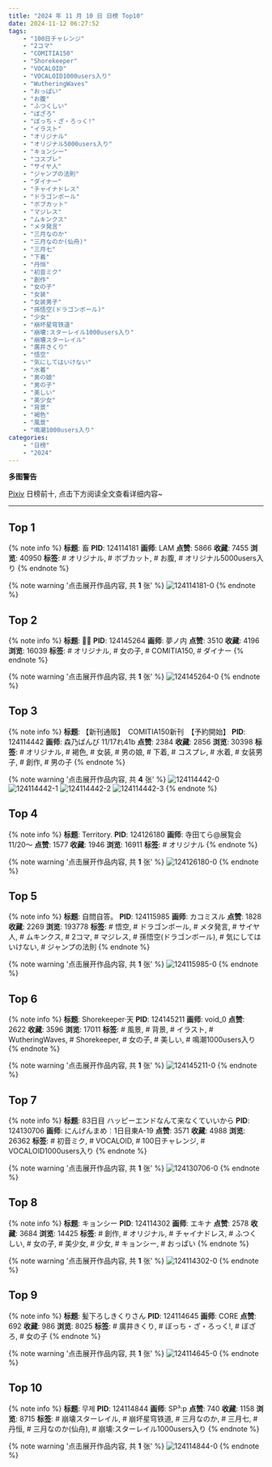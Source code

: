 ```yaml
---
title: "2024 年 11 月 10 日 日榜 Top10"
date: 2024-11-12 06:27:52
tags:
    - "100日チャレンジ"
    - "2コマ"
    - "COMITIA150"
    - "Shorekeeper"
    - "VOCALOID"
    - "VOCALOID1000users入り"
    - "WutheringWaves"
    - "おっぱい"
    - "お腹"
    - "ふつくしい"
    - "ぼざろ"
    - "ぼっち・ざ・ろっく!"
    - "イラスト"
    - "オリジナル"
    - "オリジナル5000users入り"
    - "キョンシー"
    - "コスプレ"
    - "サイヤ人"
    - "ジャンプの法則"
    - "ダイナー"
    - "チャイナドレス"
    - "ドラゴンボール"
    - "ボブカット"
    - "マジレス"
    - "ムキンクス"
    - "メタ発言"
    - "三月なのか"
    - "三月なのか(仙舟)"
    - "三月七"
    - "下着"
    - "丹恒"
    - "初音ミク"
    - "創作"
    - "女の子"
    - "女装"
    - "女装男子"
    - "孫悟空(ドラゴンボール)"
    - "少女"
    - "崩坏星穹铁道"
    - "崩壊:スターレイル1000users入り"
    - "崩壊スターレイル"
    - "廣井きくり"
    - "悟空"
    - "気にしてはいけない"
    - "水着"
    - "男の娘"
    - "男の子"
    - "美しい"
    - "美少女"
    - "背景"
    - "褐色"
    - "風景"
    - "鳴潮1000users入り"
categories:
    - "日榜"
    - "2024"
---
```


<i class="fa fa-triangle-exclamation"></i>**多图警告**<i class="fa fa-triangle-exclamation"></i>

[Pixiv](https://www.pixiv.net/) 日榜前十, 点击下方阅读全文查看详细内容~

<!-- more -->

---

## Top 1

{% note info %}
**标题**: 畜
**PID**: 124114181 **画师**: LAM
**点赞**: 5866 **收藏**: 7455 **浏览**: 40950
**标签**: # オリジナル, # ボブカット, # お腹, # オリジナル5000users入り
{% endnote %}

{% note warning '点击展开作品内容, 共 **1** 张' %}
![124114181-0](https://i.pixiv.re/img-original/img/2024/11/09/00/00/04/124114181_p0.jpg)
{% endnote %}

## Top 2

{% note info %}
**标题**: 🍒🐰
**PID**: 124145264 **画师**: 夢ノ内
**点赞**: 3510 **收藏**: 4196 **浏览**: 16039
**标签**: # オリジナル, # 女の子, # COMITIA150, # ダイナー
{% endnote %}

{% note warning '点击展开作品内容, 共 **1** 张' %}
![124145264-0](https://i.pixiv.re/img-original/img/2024/11/10/00/00/38/124145264_p0.jpg)
{% endnote %}

## Top 3

{% note info %}
**标题**: 【新刊通販】　COMITIA150新刊　【予約開始】
**PID**: 124114442 **画师**: 森乃ばんび 11/17れ41b
**点赞**: 2384 **收藏**: 2856 **浏览**: 30398
**标签**: # オリジナル, # 褐色, # 女装, # 男の娘, # 下着, # コスプレ, # 水着, # 女装男子, # 創作, # 男の子
{% endnote %}

{% note warning '点击展开作品内容, 共 **4** 张' %}
![124114442-0](https://i.pixiv.re/img-original/img/2024/11/09/00/01/18/124114442_p0.png)
![124114442-1](https://i.pixiv.re/img-original/img/2024/11/09/00/01/18/124114442_p1.png)
![124114442-2](https://i.pixiv.re/img-original/img/2024/11/09/00/01/18/124114442_p2.png)
![124114442-3](https://i.pixiv.re/img-original/img/2024/11/09/00/01/18/124114442_p3.png)
{% endnote %}

## Top 4

{% note info %}
**标题**: Territory.
**PID**: 124126180 **画师**: 寺田てら@展覧会11/20〜
**点赞**: 1577 **收藏**: 1946 **浏览**: 16911
**标签**: # オリジナル
{% endnote %}

{% note warning '点击展开作品内容, 共 **1** 张' %}
![124126180-0](https://i.pixiv.re/img-original/img/2024/11/09/12/00/35/124126180_p0.jpg)
{% endnote %}

## Top 5

{% note info %}
**标题**: 自問自答。
**PID**: 124115985 **画师**: カコミスル
**点赞**: 1828 **收藏**: 2269 **浏览**: 193778
**标签**: # 悟空, # ドラゴンボール, # メタ発言, # サイヤ人, # ムキンクス, # 2コマ, # マジレス, # 孫悟空(ドラゴンボール), # 気にしてはいけない, # ジャンプの法則
{% endnote %}

{% note warning '点击展开作品内容, 共 **1** 张' %}
![124115985-0](https://i.pixiv.re/img-original/img/2024/11/09/00/40/49/124115985_p0.jpg)
{% endnote %}

## Top 6

{% note info %}
**标题**: Shorekeeper·天
**PID**: 124145211 **画师**: void_0
**点赞**: 2622 **收藏**: 3596 **浏览**: 17011
**标签**: # 風景, # 背景, # イラスト, # WutheringWaves, # Shorekeeper, # 女の子, # 美しい, # 鳴潮1000users入り
{% endnote %}

{% note warning '点击展开作品内容, 共 **1** 张' %}
![124145211-0](https://i.pixiv.re/img-original/img/2024/11/10/00/00/27/124145211_p0.jpg)
{% endnote %}

## Top 7

{% note info %}
**标题**: 83日目 ハッピーエンドなんて来なくていいから
**PID**: 124130706 **画师**: にんげんまめ￤1日目東A-19
**点赞**: 3571 **收藏**: 4988 **浏览**: 26362
**标签**: # 初音ミク, # VOCALOID, # 100日チャレンジ, # VOCALOID1000users入り
{% endnote %}

{% note warning '点击展开作品内容, 共 **1** 张' %}
![124130706-0](https://i.pixiv.re/img-original/img/2024/11/09/15/51/35/124130706_p0.png)
{% endnote %}

## Top 8

{% note info %}
**标题**: キョンシー
**PID**: 124114302 **画师**: エキナ
**点赞**: 2578 **收藏**: 3684 **浏览**: 14425
**标签**: # 創作, # オリジナル, # チャイナドレス, # ふつくしい, # 女の子, # 美少女, # 少女, # キョンシー, # おっぱい
{% endnote %}

{% note warning '点击展开作品内容, 共 **1** 张' %}
![124114302-0](https://i.pixiv.re/img-original/img/2024/11/09/00/00/24/124114302_p0.jpg)
{% endnote %}

## Top 9

{% note info %}
**标题**: 髪下ろしきくりさん
**PID**: 124114645 **画师**: CORE
**点赞**: 692 **收藏**: 986 **浏览**: 8025
**标签**: # 廣井きくり, # ぼっち・ざ・ろっく!, # ぼざろ, # 女の子
{% endnote %}

{% note warning '点击展开作品内容, 共 **1** 张' %}
![124114645-0](https://i.pixiv.re/img-original/img/2024/11/09/00/03/44/124114645_p0.png)
{% endnote %}

## Top 10

{% note info %}
**标题**: 무제
**PID**: 124114844 **画师**: SP³:p
**点赞**: 740 **收藏**: 1158 **浏览**: 8715
**标签**: # 崩壊スターレイル, # 崩坏星穹铁道, # 三月なのか, # 三月七, # 丹恒, # 三月なのか(仙舟), # 崩壊:スターレイル1000users入り
{% endnote %}

{% note warning '点击展开作品内容, 共 **1** 张' %}
![124114844-0](https://i.pixiv.re/img-original/img/2024/11/09/00/08/03/124114844_p0.png)
{% endnote %}

